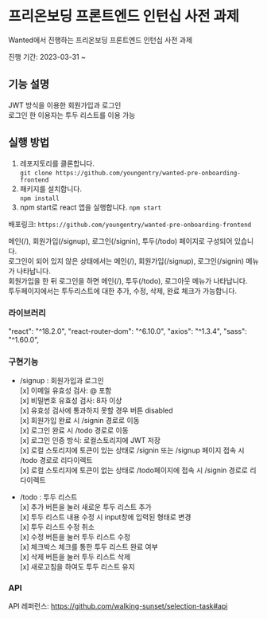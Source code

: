# 프리온보딩 프론트엔드 인턴십 사전 과제

Wanted에서 진행하는 프리온보딩 프론트엔드 인턴십 사전 과제

진행 기간: 2023-03-31 ~

## 기능 설명

JWT 방식을 이용한 회원가입과 로그인  
로그인 한 이용자는 투두 리스트를 이용 가능

## 실행 방법

1. 레포지토리를 클론합니다.  
   `git clone https://github.com/youngentry/wanted-pre-onboarding-frontend`
2. 패키지를 설치합니다.  
   `npm install`
3. npm start로 react 앱을 실행합니다.
   `npm start`

배포링크: `https://github.com/youngentry/wanted-pre-onboarding-frontend`

메인(/), 회원가입(/signup), 로그인(/signin), 투두(/todo) 페이지로 구성되어 있습니다.  
로그인이 되어 있지 않은 상태에서는 메인(/), 회원가입(/signup), 로그인(/signin) 메뉴가 나타납니다.  
회원가입을 한 뒤 로그인을 하면 메인(/), 투두(/todo), 로그아웃 메뉴가 나타납니다.  
투두페이지에서는 투두리스트에 대한 추가, 수정, 삭제, 완료 체크가 가능합니다.

### 라이브러리

"react": "^18.2.0",
"react-router-dom": "^6.10.0",
"axios": "^1.3.4",
"sass": "^1.60.0",

### 구현기능

- /signup : 회원가입과 로그인  
  [x] 이메일 유효성 검사: @ 포함  
  [x] 비밀번호 유효성 검사: 8자 이상  
  [x] 유효성 검사에 통과하지 못할 경우 버튼 disabled  
  [x] 회원가입 완료 시 /signin 경로로 이동  
  [x] 로그인 완료 시 /todo 경로로 이동  
  [x] 로그인 인증 방식: 로컬스토리지에 JWT 저장  
  [x] 로컬 스토리지에 토큰이 있는 상태로 /signin 또는 /signup 페이지 접속 시 /todo 경로로 리다이렉트  
  [x] 로컬 스토리지에 토큰이 없는 상태로 /todo페이지에 접속 시 /signin 경로로 리다이렉트

- /todo : 투두 리스트  
  [x] 추가 버튼을 눌러 새로운 투두 리스트 추가  
  [x] 투두 리스트 내용 수정 시 input창에 입력된 형태로 변경  
  [x] 투두 리스트 수정 취소  
  [x] 수정 버튼을 눌러 투두 리스트 수정  
  [x] 체크박스 체크를 통한 투두 리스트 완료 여부  
  [x] 삭제 버튼을 눌러 투두 리스트 삭제  
  [x] 새로고침을 하여도 투두 리스트 유지

### API

API 레퍼런스: https://github.com/walking-sunset/selection-task#api
